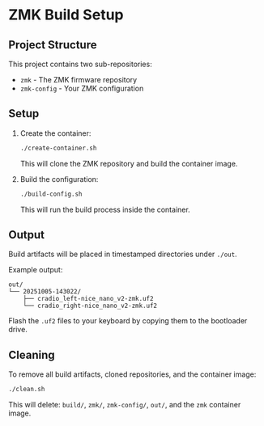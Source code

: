 # ZMK Build Setup

## Project Structure

This project contains two sub-repositories:
- `zmk` - The ZMK firmware repository
- `zmk-config` - Your ZMK configuration

## Setup

1. Create the container:
   ```bash
   ./create-container.sh
   ```
   This will clone the ZMK repository and build the container image.

2. Build the configuration:
   ```bash
   ./build-config.sh
   ```
   This will run the build process inside the container.

## Output

Build artifacts will be placed in timestamped directories under `./out`.

Example output:
```
out/
└── 20251005-143022/
    ├── cradio_left-nice_nano_v2-zmk.uf2
    └── cradio_right-nice_nano_v2-zmk.uf2
```

Flash the `.uf2` files to your keyboard by copying them to the bootloader drive.

## Cleaning

To remove all build artifacts, cloned repositories, and the container image:
```bash
./clean.sh
```

This will delete: `build/`, `zmk/`, `zmk-config/`, `out/`, and the `zmk` container image.
